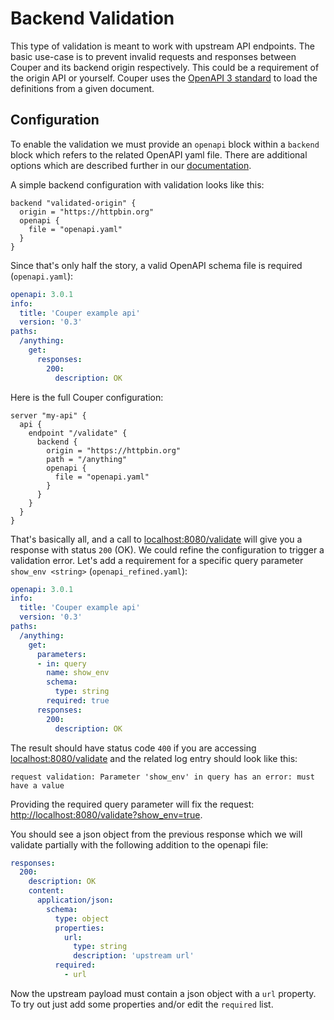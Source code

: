 # Backend Validation

This type of validation is meant to work with upstream API endpoints. The basic use-case is to prevent invalid requests
and responses between Couper and its backend origin respectively. This could be a requirement of the origin API or yourself.
Couper uses the [OpenAPI 3 standard](https://www.openapis.org/) to load the definitions from a given document.

## Configuration

To enable the validation we must provide an `openapi` block within a `backend` block which refers to the related OpenAPI yaml file.
There are additional options which are described further in our [documentation](https://github.com/avenga/couper/tree/master/docs#openapi_block).

A simple backend configuration with validation looks like this:

```hcl
backend "validated-origin" {
  origin = "https://httpbin.org"
  openapi {
    file = "openapi.yaml"
  }
}
```

Since that's only half the story, a valid OpenAPI schema file is required (`openapi.yaml`):

```yaml
openapi: 3.0.1
info:
  title: 'Couper example api'
  version: '0.3'
paths:
  /anything:
    get:
      responses:
        200:
          description: OK
```

Here is the full Couper configuration:

```hcl
server "my-api" {
  api {
    endpoint "/validate" {
      backend {
        origin = "https://httpbin.org"
        path = "/anything"
        openapi {
          file = "openapi.yaml"
        }
      }
    }
  }
}
```

That's basically all, and a call to [localhost:8080/validate](http://localhost:8080/validate) will give you a response with status `200` (OK).
We could refine the configuration to trigger a validation error. Let's add a requirement for
a specific query parameter `show_env <string>` (`openapi_refined.yaml`): 

```yaml
openapi: 3.0.1
info:
  title: 'Couper example api'
  version: '0.3'
paths:
  /anything:
    get:
      parameters:
      - in: query
        name: show_env
        schema:
          type: string
        required: true
      responses:
        200:
          description: OK
```

The result should have status code `400` if you are accessing [localhost:8080/validate](http://localhost:8080/validate) and the related log
entry should look like this:

```
request validation: Parameter 'show_env' in query has an error: must have a value
```

Providing the required query parameter will fix the request: [http://localhost:8080/validate?show_env=true](http://localhost:8080/validate?show_env=true).

You should see a json object from the previous response which we will validate partially with the following addition to the openapi file:

```yaml
responses:
  200:
    description: OK
    content:
      application/json:
        schema:
          type: object
          properties:
            url:
              type: string
              description: 'upstream url'
          required:
            - url
```

Now the upstream payload must contain a json object with a `url` property. To try out just add some properties and/or edit the `required` list.
